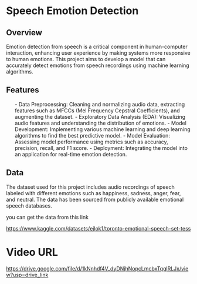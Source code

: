 

# Speech Emotion Detection
## Overview
Emotion detection from speech is a critical component in human-computer interaction, enhancing user experience by making systems more responsive to human emotions. This project aims to develop a model that can accurately detect emotions from speech recordings using machine learning algorithms.

## Features
<ol>
- Data Preprocessing: Cleaning and normalizing audio data, extracting features such as MFCCs (Mel Frequency Cepstral Coefficients), and augmenting the dataset.
- Exploratory Data Analysis (EDA): Visualizing audio features and understanding the distribution of emotions.
- Model Development: Implementing various machine learning and deep learning algorithms to find the best predictive model.
- Model Evaluation: Assessing model performance using metrics such as accuracy, precision, recall, and F1 score.
- Deployment: Integrating the model into an application for real-time emotion detection.</ol>

## Data
The dataset used for this project includes audio recordings of speech labeled with different emotions such as happiness, sadness, anger, fear, and neutral. The data has been sourced from publicly available emotional speech databases.

you can get the data from this link 

https://www.kaggle.com/datasets/ejlok1/toronto-emotional-speech-set-tess


# Video URL 
https://drive.google.com/file/d/1kNnhdf4V_dyDNjhNopcLmcbxTqqlRLJx/view?usp=drive_link
